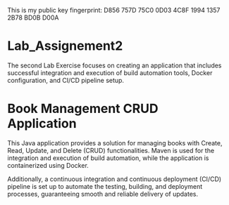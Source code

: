 This is my public key fingerprint: D856 757D 75C0 0D03 4C8F  1994 1357 2B78 BD0B D00A

# Lab_Assignement2
The second Lab Exercise focuses on creating an application that includes successful integration and execution of build automation tools, Docker configuration, and CI/CD pipeline setup.

# Book Management CRUD Application

This Java application provides a solution for managing books with Create, Read, Update, and Delete (CRUD) functionalities. 
Maven is used for the integration and execution of build automation, while the application is containerized using Docker.

Additionally, a continuous integration and continuous deployment (CI/CD) pipeline is set up to automate the testing, building, and deployment processes, guaranteeing smooth and reliable delivery of updates. 
